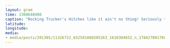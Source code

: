```yaml
---
layout: gram
time: 1368648408
caption: "Rocking Trucker's Hitches like it ain't no thing! Seriously though, it's one of my all-time favorite knots."
latitude: 
longitude: 
media:
- media/posts/201305/11326722_652581868205263_1610304652_n_17842700176000351.jpg
---
```

